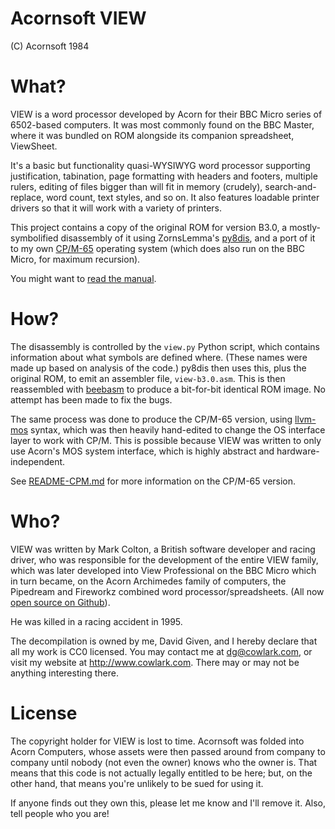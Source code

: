 Acornsoft VIEW
==============

(C) Acornsoft 1984


# What?

VIEW is a word processor developed by Acorn for their BBC Micro series of
6502-based computers. It was most commonly found on the BBC Master, where it was
bundled on ROM alongside its companion spreadsheet, ViewSheet.

It's a basic but functionality quasi-WYSIWYG word processor supporting
justification, tabination, page formatting with headers and footers, multiple
rulers, editing of files bigger than will fit in memory (crudely),
search-and-replace, word count, text styles, and so on. It also features
loadable printer drivers so that it will work with a variety of printers.

This project contains a copy of the original ROM for version B3.0, a
mostly-symbolified disassembly of it using ZornsLemma's
[py8dis](https://github.com/ZornsLemma/py8dis]), and a port of it to my own
[CP/M-65](https://github.com/davidgiven/cpm65) operating system (which does also
run on the BBC Micro, for maximum recursion).

You might want to [read the manual](ViewGuide.pdf).

# How?

The disassembly is controlled by the `view.py` Python script, which contains
information about what symbols are defined where. (These names were made up
based on analysis of the code.) py8dis then uses this, plus the original ROM, to
emit an assembler file, `view-b3.0.asm`. This is then reassembled with
[beebasm](https://github.com/stardot/beebasm) to produce a bit-for-bit identical
ROM image. No attempt has been made to fix the bugs.

The same process was done to produce the CP/M-65 version, using
[llvm-mos](https://llvm-mos.org/wiki/Welcome) syntax, which was then heavily
hand-edited to change the OS interface layer to work with CP/M. This is possible
because VIEW was written to only use Acorn's MOS system interface, which is
highly abstract and hardware-independent.

See [README-CPM.md](README-CPM.md) for more information on the CP/M-65 version.


# Who?

VIEW was written by Mark Colton, a British software developer and racing driver,
who was responsible for the development of the entire VIEW family, which was
later developed into View Professional on the BBC Micro which in turn became, on
the Acorn Archimedes family of computers, the Pipedream and Fireworkz combined
word processor/spreadsheets. (All now [open source on
Github](https://github.com/skswales)).

He was killed in a racing accident in 1995.

The decompilation is owned by me, David Given, and I hereby declare that all my
work is CC0 licensed. You may contact me at dg@cowlark.com, or visit my website
at http://www.cowlark.com.  There may or may not be anything interesting there.

# License

The copyright holder for VIEW is lost to time. Acornsoft was folded into Acorn
Computers, whose assets were then passed around from company to company until
nobody (not even the owner) knows who the owner is. That means that this code is
not actually legally entitled to be here; but, on the other hand, that means
you're unlikely to be sued for using it.

If anyone finds out they own this, please let me know and I'll remove it. Also,
tell people who you are!